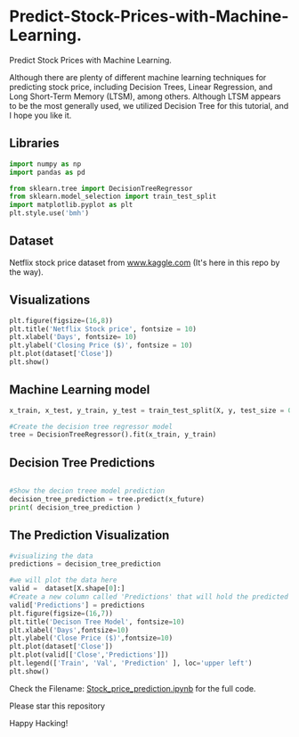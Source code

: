 # Predict-Stock-Prices-with-Machine-Learning.
Predict Stock Prices with Machine Learning.

Although there are plenty of different machine learning techniques for predicting stock price, including Decision Trees, Linear Regression, and Long Short-Term Memory (LTSM), among others. Although LTSM appears to be the most generally used, we utilized Decision Tree for this tutorial, and I hope you like it.

## Libraries
```python
import numpy as np
import pandas as pd

from sklearn.tree import DecisionTreeRegressor
from sklearn.model_selection import train_test_split
import matplotlib.pyplot as plt
plt.style.use('bmh')
```

## Dataset
Netflix stock price dataset from www.kaggle.com (It's here in this repo by the way).

## Visualizations

```python
plt.figure(figsize=(16,8))
plt.title('Netflix Stock price', fontsize = 10)
plt.xlabel('Days', fontsize= 10)
plt.ylabel('Closing Price ($)', fontsize = 10)
plt.plot(dataset['Close'])
plt.show()
```

## Machine Learning model
```python
x_train, x_test, y_train, y_test = train_test_split(X, y, test_size = 0.40)

#Create the decision tree regressor model
tree = DecisionTreeRegressor().fit(x_train, y_train)
```

## Decision Tree Predictions
```python

#Show the decion treee model prediction
decision_tree_prediction = tree.predict(x_future)
print( decision_tree_prediction )
```

## The Prediction Visualization
```python
#visualizing the data
predictions = decision_tree_prediction

#we will plot the data here
valid =  dataset[X.shape[0]:]
#Create a new column called 'Predictions' that will hold the predicted prices
valid['Predictions'] = predictions 
plt.figure(figsize=(16,7))
plt.title('Decison Tree Model', fontsize=10)
plt.xlabel('Days',fontsize=10)
plt.ylabel('Close Price ($)',fontsize=10)
plt.plot(dataset['Close'])
plt.plot(valid[['Close','Predictions']])
plt.legend(['Train', 'Val', 'Prediction' ], loc='upper left')
plt.show()
```

 Check the Filename: [Stock_price_prediction.ipynb](https://github.com/zenUnicorn/Predict-Stock-Prices-with-Machine-Learning./blob/main/Stock_price_prediction.ipynb) for the full code.
 
 Please star this repository

Happy Hacking!
